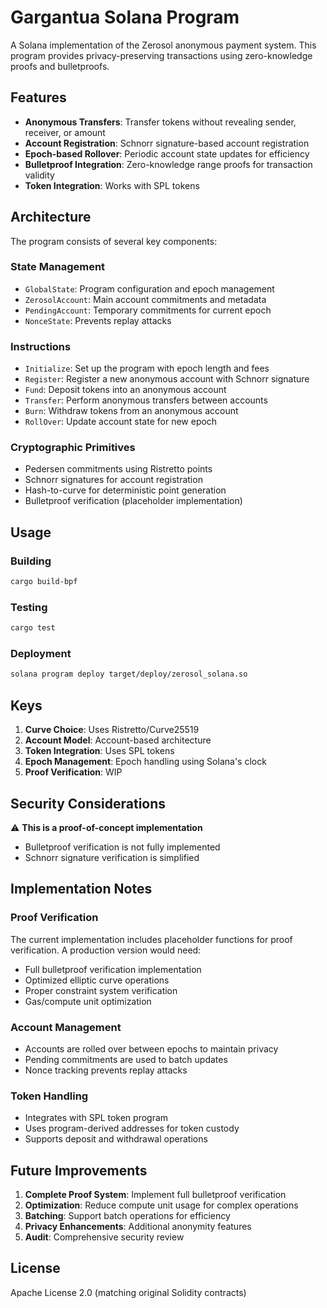 # Gargantua Solana Program

A Solana implementation of the Zerosol anonymous payment system. This program provides privacy-preserving transactions using zero-knowledge proofs and bulletproofs.

## Features

- **Anonymous Transfers**: Transfer tokens without revealing sender, receiver, or amount
- **Account Registration**: Schnorr signature-based account registration
- **Epoch-based Rollover**: Periodic account state updates for efficiency
- **Bulletproof Integration**: Zero-knowledge range proofs for transaction validity
- **Token Integration**: Works with SPL tokens

## Architecture

The program consists of several key components:

### State Management
- `GlobalState`: Program configuration and epoch management
- `ZerosolAccount`: Main account commitments and metadata
- `PendingAccount`: Temporary commitments for current epoch
- `NonceState`: Prevents replay attacks

### Instructions
- `Initialize`: Set up the program with epoch length and fees
- `Register`: Register a new anonymous account with Schnorr signature
- `Fund`: Deposit tokens into an anonymous account
- `Transfer`: Perform anonymous transfers between accounts
- `Burn`: Withdraw tokens from an anonymous account
- `RollOver`: Update account state for new epoch

### Cryptographic Primitives
- Pedersen commitments using Ristretto points
- Schnorr signatures for account registration
- Hash-to-curve for deterministic point generation
- Bulletproof verification (placeholder implementation)

## Usage

### Building
```bash
cargo build-bpf
```

### Testing
```bash
cargo test
```

### Deployment
```bash
solana program deploy target/deploy/zerosol_solana.so
```

## Keys

1. **Curve Choice**: Uses Ristretto/Curve25519
2. **Account Model**: Account-based architecture
3. **Token Integration**: Uses SPL tokens
4. **Epoch Management**: Epoch handling using Solana's clock
5. **Proof Verification**: WIP

## Security Considerations

⚠️ **This is a proof-of-concept implementation**

- Bulletproof verification is not fully implemented
- Schnorr signature verification is simplified

## Implementation Notes

### Proof Verification
The current implementation includes placeholder functions for proof verification. A production version would need:
- Full bulletproof verification implementation
- Optimized elliptic curve operations
- Proper constraint system verification
- Gas/compute unit optimization

### Account Management
- Accounts are rolled over between epochs to maintain privacy
- Pending commitments are used to batch updates
- Nonce tracking prevents replay attacks

### Token Handling
- Integrates with SPL token program
- Uses program-derived addresses for token custody
- Supports deposit and withdrawal operations

## Future Improvements

1. **Complete Proof System**: Implement full bulletproof verification
2. **Optimization**: Reduce compute unit usage for complex operations
3. **Batching**: Support batch operations for efficiency
4. **Privacy Enhancements**: Additional anonymity features
5. **Audit**: Comprehensive security review

## License

Apache License 2.0 (matching original Solidity contracts)